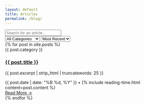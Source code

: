 ```yaml
---
layout: default
title: Articles
permalink: /blog/
---
```


<section class="filters">
    <div class="search-bar">
        <input type="text" id="searchInput" placeholder="Search for an article...">
    </div>
    <div class="filter-group">
        <select id="categoryFilter">
            <option value="">All Categories</option>
            {% for category in site.categories %}
            <option value="{{ category[0] }}">{{ category[0] }}</option>
            {% endfor %}
        </select>
        <select id="dateFilter">
            <option value="recent">Most Recent</option>
            <option value="oldest">Oldest</option>
        </select>
    </div>
</section>

<section class="post-grid" id="postsContainer">
    {% for post in site.posts %}
    <article class="post-card" data-category="{{ post.category }}" data-date="{{ post.date | date_to_xmlschema }}">
        <div class="post-content">
            <span class="post-category">{{ post.category }}</span>
            <h3><a href="{{ post.url | relative_url }}">{{ post.title }}</a></h3>
            <p class="post-excerpt">{{ post.excerpt | strip_html | truncatewords: 25 }}</p>
            <div class="post-meta">
                <time>{{ post.date | date: "%B %d, %Y" }}</time>
                <span>•</span>
                <span>{% include reading-time.html content=post.content %}</span>
            </div>
            <a href="{{ post.url | relative_url }}" class="post-readmore">Read More &rarr;</a>
        </div>
    </article>
    {% endfor %}
</section>